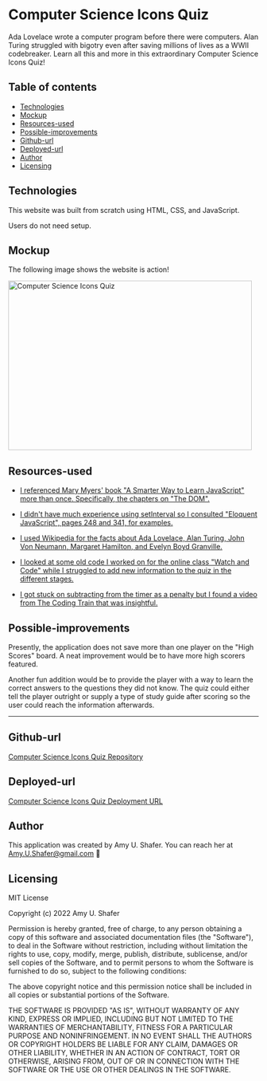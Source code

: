 
# Computer Science Icons Quiz

Ada Lovelace wrote a computer program before there were computers. Alan Turing struggled with bigotry even after saving millions of lives as a WWII codebreaker. Learn all this and more in this extraordinary Computer Science Icons Quiz!

## Table of contents
* [Technologies](#technologies)
* [Mockup](#mockup)
* [Resources-used](#resources-used)
* [Possible-improvements](#possible-improvements)
* [Github-url](#github-url)
* [Deployed-url](#deployed-url)
* [Author](#author)
* [Licensing](#licensing)


## Technologies

This website was built from scratch using HTML, CSS, and JavaScript.

Users do not need setup.

## Mockup

The following image shows the website is action!

<img src="./assets/CS-Quiz.gif" width="490" height="340" alt="Computer Science Icons Quiz"/>

## Resources-used

* <a href="http://www.asmarterwaytolearn.com/js/index-of-exercises.html" target="_blank"> I referenced Mary Myers' book "A Smarter Way to Learn JavaScript" more than once. Specifically, the chapters on "The DOM".</a> 

* <a href="https://eloquentjavascript.net/" target="_blank"> I didn't have much experience using setInterval so I consulted "Eloquent JavaScript", pages 248 and 341, for examples.</a> 

* <a href="https://en.wikipedia.org/wiki/Evelyn_Boyd_Granville" target="_blank"> I used Wikipedia for the facts about Ada Lovelace, Alan Turing, John Von Neumann, Margaret Hamilton, and Evelyn Boyd Granville. </a> 

* <a href="https://github.com/AmyShafer/watch-and-code" target="_blank"> I looked at some old code I worked on for the online class "Watch and Code" while I struggled to add new information to the quiz in the different stages. </a> 

* <a href="https://www.youtube.com/watch?v=MLtAMg9_Svw" target="_blank_"> I got stuck on subtracting from the timer as a penalty but I found a video from The Coding Train that was insightful. </a> 


## Possible-improvements

Presently, the application does not save more than one player on the "High Scores" board. A neat improvement would be to have more high scorers featured. 

Another fun addition would be to provide the player with a way to learn the correct answers to the questions they did not know. The quiz could either tell the player outright or supply a type of study guide after scoring so the user could reach the information afterwards. 

---

## Github-url
<a href="https://github.com/AmyShafer/CS-Icons-Quiz" target="_blank_">Computer Science Icons Quiz Repository</a> 

## Deployed-url
<a href="https://amyshafer.github.io/CS-Icons-Quiz/" target="_blank_">Computer Science Icons Quiz Deployment URL</a> 

## Author

This application was created by Amy U. Shafer. You can reach her at Amy.U.Shafer@gmail.com 🤖

## Licensing 

MIT License

Copyright (c) 2022 Amy U. Shafer

Permission is hereby granted, free of charge, to any person obtaining a copy
of this software and associated documentation files (the "Software"), to deal
in the Software without restriction, including without limitation the rights
to use, copy, modify, merge, publish, distribute, sublicense, and/or sell
copies of the Software, and to permit persons to whom the Software is
furnished to do so, subject to the following conditions:

The above copyright notice and this permission notice shall be included in all
copies or substantial portions of the Software.

THE SOFTWARE IS PROVIDED "AS IS", WITHOUT WARRANTY OF ANY KIND, EXPRESS OR
IMPLIED, INCLUDING BUT NOT LIMITED TO THE WARRANTIES OF MERCHANTABILITY,
FITNESS FOR A PARTICULAR PURPOSE AND NONINFRINGEMENT. IN NO EVENT SHALL THE
AUTHORS OR COPYRIGHT HOLDERS BE LIABLE FOR ANY CLAIM, DAMAGES OR OTHER
LIABILITY, WHETHER IN AN ACTION OF CONTRACT, TORT OR OTHERWISE, ARISING FROM,
OUT OF OR IN CONNECTION WITH THE SOFTWARE OR THE USE OR OTHER DEALINGS IN THE
SOFTWARE.


